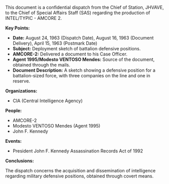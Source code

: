 This document is a confidential dispatch from the Chief of Station, JHVAVE, to the Chief of Special Affairs Staff (SAS) regarding the production of INTEL/TYPIC - AMCORE 2.

**Key Points:**

*   **Date:** August 24, 1963 (Dispatch Date), August 16, 1963 (Document Delivery), April 15, 1963 (Postmark Date)
*   **Subject:** Deployment sketch of battalion defensive positions.
*   **AMCORE-2:** Delivered a document to his Case Officer.
*   **Agent 1995/Modesto VENTOSO Mendes:** Source of the document, obtained through the mails.
*   **Document Description:** A sketch showing a defensive position for a battalion-sized force, with three companies on the line and one in reserve.

**Organizations:**

*   CIA (Central Intelligence Agency)

**People:**

*   AMCORE-2
*   Modesto VENTOSO Mendes (Agent 1995)
*   John F. Kennedy

**Events:**

*   President John F. Kennedy Assassination Records Act of 1992

**Conclusions:**

The dispatch concerns the acquisition and dissemination of intelligence regarding military defensive positions, obtained through covert means.
